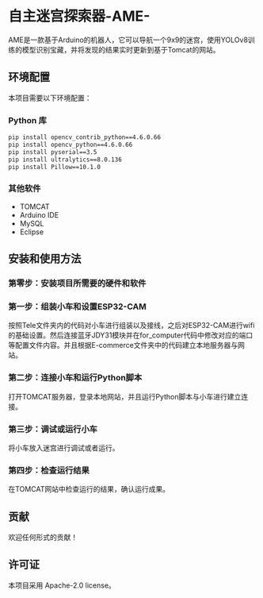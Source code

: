 # 自主迷宫探索器-AME-

AME是一款基于Arduino的机器人，它可以导航一个9x9的迷宫，使用YOLOv8训练的模型识别宝藏，并将发现的结果实时更新到基于Tomcat的网站。

## 环境配置

本项目需要以下环境配置：

### Python 库

```bash
pip install opencv_contrib_python==4.6.0.66
pip install opencv_python==4.6.0.66
pip install pyserial==3.5
pip install ultralytics==8.0.136
pip install Pillow==10.1.0
```

### 其他软件

- TOMCAT
- Arduino IDE
- MySQL
- Eclipse

## 安装和使用方法

### 第零步：安装项目所需要的硬件和软件

### 第一步：组装小车和设置ESP32-CAM

按照Tele文件夹内的代码对小车进行组装以及接线，之后对ESP32-CAM进行wifi的基础设置。然后连接蓝牙JDY31模块并在for_computer代码中修改对应的端口等配置文件内容。并且根据E-commerce文件夹中的代码建立本地服务器与网站。

### 第二步：连接小车和运行Python脚本

打开TOMCAT服务器，登录本地网站，并且运行Python脚本与小车进行建立连接。

### 第三步：调试或运行小车

将小车放入迷宫进行调试或者运行。

### 第四步：检查运行结果

在TOMCAT网站中检查运行的结果，确认运行成果。

## 贡献

欢迎任何形式的贡献！

## 许可证

本项目采用 Apache-2.0 license。
